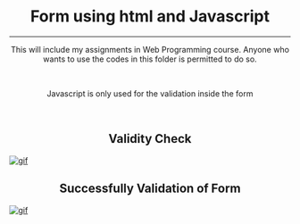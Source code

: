 <h1 align="center">Form using html and Javascript</h1>
<hr align="center">
<p align="center">This will include my assignments in Web Programming course. Anyone who wants to use the codes in this folder is permitted to do so.</p>
<br align="center">
<p align="center">Javascript is only used for the validation inside the form</p>
<br align="center">

<h2 align="center">Validity Check</h2>
<a href="https://im3.ezgif.com/tmp/ezgif-3-64a69d970720.gif" align="center"><img src="https://im3.ezgif.com/tmp/ezgif-3-64a69d970720.gif" title="gif"/ ></a>
<br>

<h2 align="center">Successfully Validation of Form</h2>
<a href="https://im3.ezgif.com/tmp/ezgif-3-9c02c3c18fdd.gif"><img src="https://im3.ezgif.com/tmp/ezgif-3-9c02c3c18fdd.gif" title="gif"/></a>
